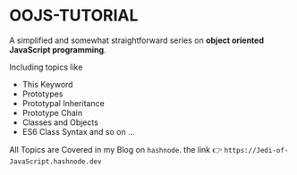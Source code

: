 # OOJS-TUTORIAL
A simplified and somewhat straightforward series on **object oriented JavaScript programming**.

Including topics like
- This Keyword
- Prototypes
- Prototypal Inheritance
- Prototype Chain
- Classes and Objects
- ES6 Class Syntax and so on ...

All Topics are Covered in my Blog on `hashnode`. the link 👉 `https://Jedi-of-JavaScript.hashnode.dev`
